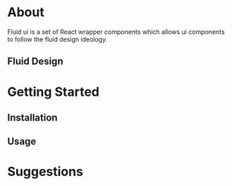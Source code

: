 # About
Fluid ui is a set of React wrapper components which allows ui components to follow the fluid design ideology.

## Fluid Design


# Getting Started

## Installation

## Usage

# Suggestions
